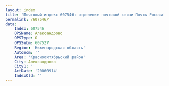 ```yaml
---
layout: index
title: 'Почтовый индекс 607546: отделение почтовой связи Почты России'
permalink: /607546/
data:
    Index: 607546
    OPSName: Александрово
    OPSType: О
    OPSSubm: 607527
    Region: 'Нижегородская область'
    Autonom: ''
    Area: 'Краснооктябрьский район'
    City: Александрово
    City1: ''
    ActDate: '20060914'
    IndexOld: ''
---
```

